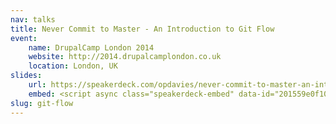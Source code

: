 ```yaml
---
nav: talks
title: Never Commit to Master - An Introduction to Git Flow
event:
    name: DrupalCamp London 2014
    website: http://2014.drupalcamplondon.co.uk
    location: London, UK
slides:
    url: https://speakerdeck.com/opdavies/never-commit-to-master-an-introduction-to-git-flow
    embed: <script async class="speakerdeck-embed" data-id="201559e0f103013198dd5a5f6f23ab67" data-ratio="1.29456384323641" src="//speakerdeck.com/assets/embed.js"></script>
slug: git-flow
---
```

